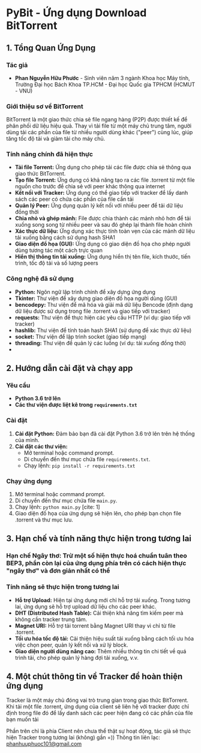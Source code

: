 # PyBit - Ứng dụng Download BitTorrent

## 1. Tổng Quan Ứng Dụng

### Tác giả

* **Phan Nguyễn Hữu Phước** - Sinh viên năm 3 ngành Khoa học Máy tính, Trường Đại học Bách Khoa TP.HCM - Đại học Quốc gia TPHCM (HCMUT - VNU)

### Giới thiệu sơ về BitTorrent

BitTorrent là một giao thức chia sẻ file ngang hàng (P2P) được thiết kế để phân phối dữ liệu hiệu quả. Thay vì tải file từ một máy chủ trung tâm, người dùng tải các phần của file từ nhiều người dùng khác ("peer") cùng lúc, giúp tăng tốc độ tải và giảm tải cho máy chủ.

### Tính năng chính đã hiện thực

* **Tải file Torrent:** Ứng dụng cho phép tải các file được chia sẻ thông qua giao thức BitTorrent.
* **Tạo file Torrent:** Ứng dụng có khả năng tạo ra các file .torrent từ một file nguồn cho trước để chia sẻ với peer khác thông qua internet
* **Kết nối với Tracker:** Ứng dụng có thể giao tiếp với tracker để lấy danh sách các peer có chứa các phần của file cần tải
* **Quản lý Peer:** Ứng dụng quản lý kết nối với nhiều peer để tải dữ liệu đồng thời
* **Chia nhỏ và ghép mảnh:** File được chia thành các mảnh nhỏ hơn để tải xuống song song từ nhiều peer và sau đó ghép lại thành file hoàn chỉnh
* **Xác thực dữ liệu:** Ứng dụng xác thực tính toàn vẹn của các mảnh dữ liệu tải xuống bằng cách sử dụng hash SHA1
* **Giao diện đồ họa (GUI):** Ứng dụng có giao diện đồ họa cho phép người dùng tương tác một cách trực quan
* **Hiển thị thông tin tải xuống:** Ứng dụng hiển thị tên file, kích thước, tiến trình, tốc độ tải và số lượng peers

### Công nghệ đã sử dụng

* **Python:** Ngôn ngữ lập trình chính để xây dựng ứng dụng
* **Tkinter:** Thư viện để xây dựng giao diện đồ họa người dùng (GUI)
* **bencodepy:** Thư viện để mã hóa và giải mã dữ liệu Bencode (định dạng dữ liệu được sử dụng trong file .torrent và giao tiếp với tracker)
* **requests:** Thư viện để thực hiện các yêu cầu HTTP (ví dụ: giao tiếp với tracker)
* **hashlib:** Thư viện để tính toán hash SHA1 (sử dụng để xác thực dữ liệu)
* **socket:** Thư viện để lập trình socket (giao tiếp mạng)
* **threading:** Thư viện để quản lý các luồng (ví dụ: tải xuống đồng thời)
* 
## 2. Hướng dẫn cài đặt và chạy app

### Yêu cầu

* **Python 3.6 trở lên**
* **Các thư viện được liệt kê trong `requirements.txt`**

### Cài đặt

1.  **Cài đặt Python:** Đảm bảo bạn đã cài đặt Python 3.6 trở lên trên hệ thống của mình.
2.  **Cài đặt các thư viện:**
    * Mở terminal hoặc command prompt.
    * Di chuyển đến thư mục chứa file `requirements.txt`.
    * Chạy lệnh: `pip install -r requirements.txt`

### Chạy ứng dụng

1.  Mở terminal hoặc command prompt.
2.  Di chuyển đến thư mục chứa file `main.py`.
3.  Chạy lệnh: `python main.py` [cite: 1]
4.  Giao diện đồ họa của ứng dụng sẽ hiện lên, cho phép bạn chọn file .torrent và thư mục lưu.

## 3. Hạn chế và tính năng thực hiện trong tương lai

### Hạn chế **Ngây thơ**: Trừ một số hiện thực hoá chuẩn tuân theo BEP3, phần còn lại của ứng dụng phía trên có cách hiện thực "ngây thơ" và đơn giản nhất có thể

### Tính năng sẽ thực hiện trong tương lai

* **Hỗ trợ Upload:** Hiện tại ứng dụng mới chỉ hỗ trợ tải xuống. Trong tương lai, ứng dụng sẽ hỗ trợ upload dữ liệu cho các peer khác.
* **DHT (Distributed Hash Table):** Cải thiện khả năng tìm kiếm peer mà không cần tracker trung tâm.
* **Magnet URI:** Hỗ trợ tải torrent bằng Magnet URI thay vì chỉ từ file .torrent.
* **Tối ưu hóa tốc độ tải:** Cải thiện hiệu suất tải xuống bằng cách tối ưu hóa việc chọn peer, quản lý kết nối và xử lý block.
* **Giao diện người dùng nâng cao:** Thêm nhiều thông tin chi tiết về quá trình tải, cho phép quản lý hàng đợi tải xuống, v.v.

## 4. Một chút thông tin về Tracker để hoàn thiện ứng dụng

Tracker là một máy chủ đóng vai trò trung gian trong giao thức BitTorrent. Khi tải một file .torrent, ứng dụng của client sẽ liên hệ với tracker được chỉ định trong file đó để lấy danh sách các peer hiện đang có các phần của file bạn muốn tải

Phần trên chỉ là phía Client nên chưa thể thật sự hoạt động, tác giả sẽ thực hiện Tracker trong tương lai (không) gần =))
Thông tin liên lạc: phanhuuphuoc101@gmail.com 

